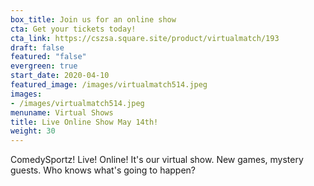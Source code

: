 ```yaml
---
box_title: Join us for an online show
cta: Get your tickets today!
cta_link: https://cszsa.square.site/product/virtualmatch/193
draft: false
featured: "false"
evergreen: true
start_date: 2020-04-10
featured_image: /images/virtualmatch514.jpeg
images:
- /images/virtualmatch514.jpeg
menuname: Virtual Shows
title: Live Online Show May 14th!
weight: 30
---
```


ComedySportz! Live! Online! It's our virtual show. New games, mystery guests. Who knows what's going to happen?
